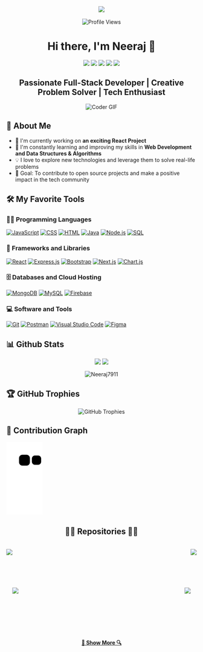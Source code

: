 <div align="center">
  <img src="https://readme-typing-svg.herokuapp.com/?lines=Welcome+to+Neeraj's+GitHub!;Full-Stack+Web+Developer;Always+learning+new+things&font=Fira%20Code&center=true&width=380&height=50&duration=4000&pause=1000">
</div>

<p align="center">
  <img src="https://komarev.com/ghpvc/?username=Neeraj7911&label=Profile%20Views&color=0e75b6&style=flat" alt="Profile Views" />
</p>

<h1 align="center">Hi there, I'm Neeraj 👋</h1>

<p align="center">
<a href="https://linkedin.com/in/neeraj791"><img src="https://img.shields.io/badge/-Neeraj-0077B5?style=flat&logo=linkedin&logoColor=white"/></a>
  <a href="mailto:kumarrneeraj791@gmail.com"><img src="https://img.shields.io/badge/-kumarrneeraj@gmail.com-D14836?style=flat&logo=Gmail&logoColor=white"/></a>
  <a href="https://instagram.com/kumarneeraj791"><img src="https://img.shields.io/badge/-@kumarneeraj791-E4405F?style=flat&logo=Instagram&logoColor=white"/></a>
  <a href="https://leetcode.com/u/neeraj791/"><img src="https://img.shields.io/badge/-LeetCode-FFA116?style=flat&logo=LeetCode&logoColor=black"/></a>
  <a href="https://auth.geeksforgeeks.org/user/neeraj791/profile"><img src="https://img.shields.io/badge/-GeeksforGeeks-00C853?style=flat&logo=geeksforgeeks&logoColor=white"/></a>

</p>

<h2 align="center">Passionate Full-Stack Developer | Creative Problem Solver | Tech Enthusiast</h2>

<p align="center">
  <img src="https://media.giphy.com/media/SWoSkN6DxTszqIKEqv/giphy.gif" alt="Coder GIF" width="500">
</p>

## 🚀 About Me

- 🔭 I'm currently working on **an exciting React Project**
- 🌱 I'm constantly learning and improving my skills in **Web Development and Data Structures & Algorithms**
- 💡 I love to explore new technologies and leverage them to solve real-life problems
- 🎯 Goal: To contribute to open source projects and make a positive impact in the tech community

## 🛠️ My Favorite Tools

### 👨‍💻 Programming Languages

<p>
    <a href="#"><img alt="JavaScript" src="https://img.shields.io/badge/JavaScript-F7DF1E.svg?logo=javascript&logoColor=black"></a>
    <a href="#"><img alt="CSS" src="https://img.shields.io/badge/CSS-1572B6.svg?logo=css3&logoColor=white"></a>
    <a href="#"><img alt="HTML" src="https://img.shields.io/badge/HTML-E34F26.svg?logo=html5&logoColor=white"></a>
    <a href="#"><img alt="Java" src="https://img.shields.io/badge/Java-007396.svg?logo=java&logoColor=white"></a>
    <a href="#"><img alt="Node.js" src="https://img.shields.io/badge/Node.js-43853D.svg?logo=node.js&logoColor=white"></a>
    <a href="#"><img alt="SQL" src="https://custom-icon-badges.herokuapp.com/badge/SQL-025E8C.svg?logo=database&logoColor=white"></a>
</p>

### 🧰 Frameworks and Libraries

<p>
    <a href="#"><img alt="React" src="https://img.shields.io/badge/React-20232a.svg?logo=react&logoColor=%2361DAFB"></a>
    <a href="#"><img alt="Express.js" src="https://img.shields.io/badge/Express.js-404d59.svg?logo=express&logoColor=white"></a>
    <a href="#"><img alt="Bootstrap" src="https://img.shields.io/badge/Bootstrap-7952B3.svg?logo=bootstrap&logoColor=white"></a>
    <a href="#"><img alt="Next.js" src="https://img.shields.io/badge/Next.js-000000.svg?logo=next.js&logoColor=white"></a>
    <a href="#"><img alt="Chart.js" src="https://img.shields.io/badge/Chart.js-FF6384.svg?logo=chart.js&logoColor=white"></a>
</p>

### 🗄️ Databases and Cloud Hosting

<p>
    <a href="#"><img alt="MongoDB" src ="https://img.shields.io/badge/MongoDB-4ea94b.svg?logo=mongodb&logoColor=white"></a>
    <a href="#"><img alt="MySQL" src="https://img.shields.io/badge/MySQL-00f.svg?logo=mysql&logoColor=white"></a>
    <a href="#"><img alt="Firebase" src="https://img.shields.io/badge/Firebase-039BE5.svg?logo=Firebase&logoColor=white"></a>
</p>

### 💻 Software and Tools

<p>
    <a href="#"><img alt="Git" src="https://img.shields.io/badge/Git-F05033.svg?logo=git&logoColor=white"></a>
    <a href="#"><img alt="Postman" src="https://img.shields.io/badge/Postman-FF6C37?logo=postman&logoColor=white"></a>
    <a href="#"><img alt="Visual Studio Code" src="https://img.shields.io/badge/Visual%20Studio%20Code-0078d7.svg?logo=visual-studio-code&logoColor=white"></a>
    <a href="#"><img alt="Figma" src="https://img.shields.io/badge/Figma-F24E1E.svg?logo=figma&logoColor=white"></a>
</p>

## 📊 Github Stats

<p align="center">
  <img height="180em" src="https://github-readme-stats.vercel.app/api?username=Neeraj7911&show_icons=true&hide_border=true&&count_private=true&include_all_commits=true&theme=radical" />
  <img height="180em" src="https://github-readme-stats.vercel.app/api/top-langs/?username=Neeraj7911&exclude_repo=KNN-Image-Classification&show_icons=true&hide_border=true&layout=compact&langs_count=8&theme=radical"/>
</p>

<p align="center">
  <img src="https://github-readme-streak-stats.herokuapp.com/?user=Neeraj7911&theme=radical" alt="Neeraj7911" />
</p>

## 🏆 GitHub Trophies

<p align="center">
  <img src="https://github-profile-trophy.vercel.app/?username=Neeraj7911&theme=radical&no-frame=false&no-bg=true&margin-w=4" alt="GitHub Trophies" />
</p>

## 🐍 Contribution Graph

![Snake animation](https://raw.githubusercontent.com/Neeraj7911/Neeraj7911/main/dist/github-contribution-grid-snake.svg)

<h2 align="center">👨‍💻 Repositories 👨‍💻</h2>
<br>
<div width="100%" align="center">
  <a align="left" href="https://github.com/Neeraj7911/CryptoDecrypto" title="CryptoDecrypto">
    <img align="left" height="115" src="https://github-readme-stats.vercel.app/api/pin/?username=Neeraj7911&repo=CryptoDecrypto&theme=react&border_color=61dafb&border_radius=10&v=1">
  </a>
  <a align="right" href="https://github.com/Neeraj7911/ai-trip-creator" title="AI Trip Creator">
    <img align="right" height="115" src="https://github-readme-stats.vercel.app/api/pin/?username=Neeraj7911&repo=ai-trip-creator&theme=react&border_color=61dafb&border_radius=10">
  </a>
</div>
<br/><br/><br/><br/><br/><br/>
<div width="100%" align="center">
  <a align="left" href="https://github.com/Neeraj7911/tictactoe-react-game" title="Tic Tac Toe React Game">
    <img align="left" height="115" src="https://github-readme-stats.vercel.app/api/pin/?username=Neeraj7911&repo=tictactoe-react-game&theme=react&border_color=61dafb&border_radius=10">
  </a>
  <a align="right" href="https://github.com/Neeraj7911/weather-updates" title="Weather Updates API Project">
    <img align="right" height="115" src="https://github-readme-stats.vercel.app/api/pin/?username=Neeraj7911&repo=weather-updates&theme=react&border_color=61dafb&border_radius=10">
  </a>
</div>


<br><br><br><br><br><br>

<h4 align="center">
  <a href="https://github.com/Neeraj7911?tab=repositories" title="Show Repositories">🔎 Show More 🔍</a>
</h4>
